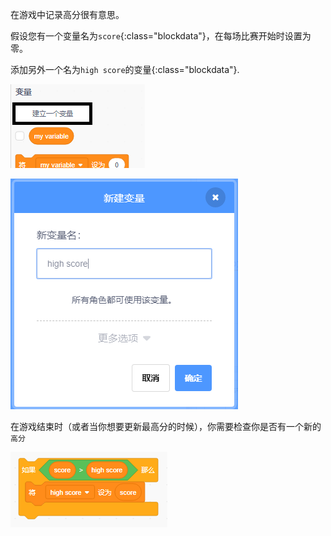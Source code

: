 在游戏中记录高分很有意思。

假设您有一个变量名为`score`{:class="blockdata"}，在每场比赛开始时设置为零。

添加另外一个名为`high score`的变量{:class="blockdata"}.

![单击 建立一个变量](images/make-variable-annotated.png)

![输入名称"high score"](images/make-high-score-variable.png)

在游戏结束时（或者当你想要更新最高分的时候），你需要检查你是否有一个新的`高分`

![截屏](images/check-for-high-score.png)
